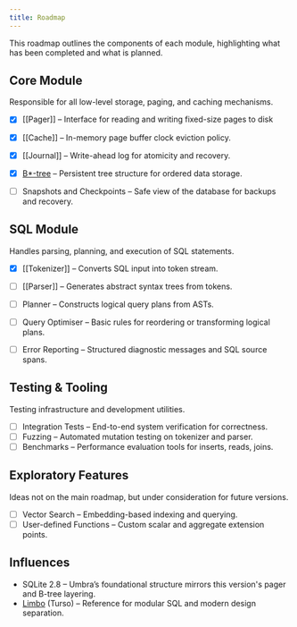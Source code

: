 ```yaml
---
title: Roadmap
---
```

This roadmap outlines the components of each module, highlighting what has been completed and what is planned.

## Core Module

Responsible for all low-level storage, paging, and caching mechanisms.


- [x] [[Pager]] – Interface for reading and writing fixed-size pages to disk

- [x] [[Cache]] – In-memory page buffer clock eviction policy.
- [x] [[Journal]] – Write-ahead log for atomicity and recovery.
- [x] [B*-tree](Btree) – Persistent tree structure for ordered data storage.
- [ ] Snapshots and Checkpoints – Safe view of the database for backups and recovery.

## SQL Module

Handles parsing, planning, and execution of SQL statements.

- [x] [[Tokenizer]] – Converts SQL input into token stream.

- [ ] [[Parser]] – Generates abstract syntax trees from tokens.
- [ ] Planner – Constructs logical query plans from ASTs.
- [ ] Query Optimiser – Basic rules for reordering or transforming logical plans.
- [ ] Error Reporting – Structured diagnostic messages and SQL source spans.

## Testing & Tooling

Testing infrastructure and development utilities.

- [ ] Integration Tests – End-to-end system verification for correctness.
- [ ] Fuzzing – Automated mutation testing on tokenizer and parser.
- [ ] Benchmarks – Performance evaluation tools for inserts, reads, joins.

## Exploratory Features

Ideas not on the main roadmap, but under consideration for future versions.

- [ ] Vector Search – Embedding-based indexing and querying.
- [ ] User-defined Functions – Custom scalar and aggregate extension points.

## Influences

- SQLite 2.8 – Umbra’s foundational structure mirrors this version's pager and B-tree layering.
- [Limbo](https://github.com/tursodatabase/limbo) (Turso) – Reference for modular SQL and modern design separation.

